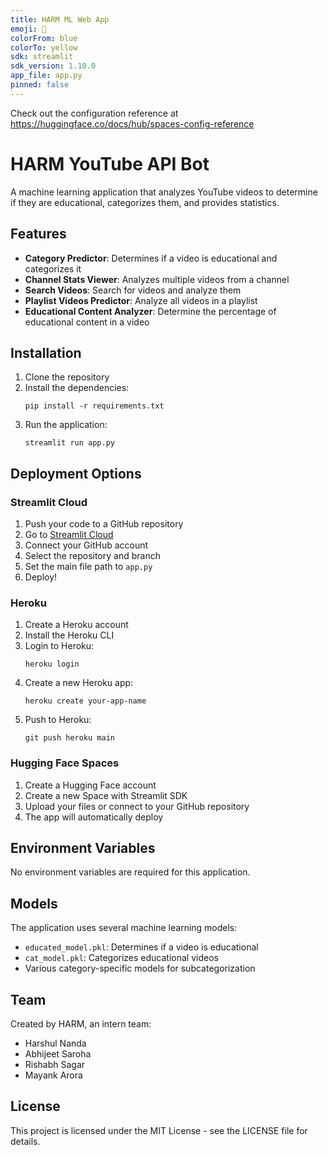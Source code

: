 ```yaml
---
title: HARM ML Web App
emoji: 🐠
colorFrom: blue
colorTo: yellow
sdk: streamlit
sdk_version: 1.10.0
app_file: app.py
pinned: false
---
```


Check out the configuration reference at https://huggingface.co/docs/hub/spaces-config-reference

# HARM YouTube API Bot

A machine learning application that analyzes YouTube videos to determine if they are educational, categorizes them, and provides statistics.

## Features

- **Category Predictor**: Determines if a video is educational and categorizes it
- **Channel Stats Viewer**: Analyzes multiple videos from a channel
- **Search Videos**: Search for videos and analyze them
- **Playlist Videos Predictor**: Analyze all videos in a playlist
- **Educational Content Analyzer**: Determine the percentage of educational content in a video

## Installation

1. Clone the repository
2. Install the dependencies:
   ```
   pip install -r requirements.txt
   ```
3. Run the application:
   ```
   streamlit run app.py
   ```

## Deployment Options

### Streamlit Cloud

1. Push your code to a GitHub repository
2. Go to [Streamlit Cloud](https://streamlit.io/cloud)
3. Connect your GitHub account
4. Select the repository and branch
5. Set the main file path to `app.py`
6. Deploy!

### Heroku

1. Create a Heroku account
2. Install the Heroku CLI
3. Login to Heroku:
   ```
   heroku login
   ```
4. Create a new Heroku app:
   ```
   heroku create your-app-name
   ```
5. Push to Heroku:
   ```
   git push heroku main
   ```

### Hugging Face Spaces

1. Create a Hugging Face account
2. Create a new Space with Streamlit SDK
3. Upload your files or connect to your GitHub repository
4. The app will automatically deploy

## Environment Variables

No environment variables are required for this application.

## Models

The application uses several machine learning models:
- `educated_model.pkl`: Determines if a video is educational
- `cat_model.pkl`: Categorizes educational videos
- Various category-specific models for subcategorization

## Team

Created by HARM, an intern team:
- Harshul Nanda
- Abhijeet Saroha
- Rishabh Sagar
- Mayank Arora

## License

This project is licensed under the MIT License - see the LICENSE file for details.
